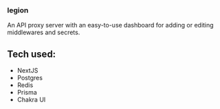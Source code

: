 ### legion
An API proxy server with an easy-to-use dashboard for adding or editing middlewares and secrets.

## Tech used:
- NextJS
- Postgres
- Redis
- Prisma
- Chakra UI